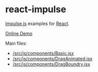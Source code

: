 react-impulse
=============

[Impulse.js](http://impulse.luster.io) examples for [React](http://facebook.github.io/react).

[Online Demo](http://wildpeaks.github.io/react-impulse)

Main files:
 - [/src/js/components/Basic.jsx](https://github.com/wildpeaks/react-impulse/blob/master/src/js/components/Basic.jsx)
 - [/src/js/components/DragAnimated.jsx](https://github.com/wildpeaks/react-impulse/blob/master/src/js/components/DragAnimated.jsx)
 - [/src/js/components/DragBoundry.jsx](https://github.com/wildpeaks/react-impulse/blob/master/src/js/components/DragBoundry.jsx)
